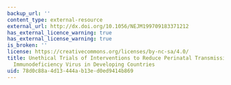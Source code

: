 ```yaml
---
backup_url: ''
content_type: external-resource
external_url: http://dx.doi.org/10.1056/NEJM199709183371212
has_external_licence_warning: true
has_external_license_warning: true
is_broken: ''
license: https://creativecommons.org/licenses/by-nc-sa/4.0/
title: Unethical Trials of Interventions to Reduce Perinatal Transmission of the Human
  Immunodeficiency Virus in Developing Countries
uid: 78d0c88a-4d13-444a-b13e-d0ed9414b869
---
```

